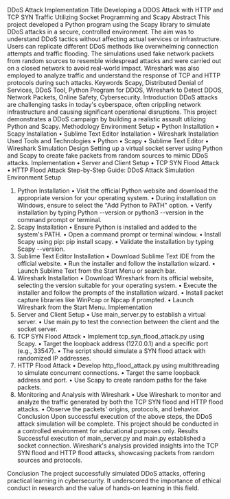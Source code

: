 DDoS Attack Implementation
Title
Developing a DDOS Attack with HTTP and TCP SYN Traffic Utilizing Socket Programming and Scapy
Abstract
This project developed a Python program using the Scapy library to simulate DDoS attacks in a secure, controlled environment. The aim was to understand DDoS tactics without affecting actual services or infrastructure. Users can replicate different DDoS methods like overwhelming connection attempts and traffic flooding. The simulations used fake network packets from random sources to resemble widespread attacks and were carried out on a closed network to avoid real-world impact. Wireshark was also employed to analyze traffic and understand the response of TCP and HTTP protocols during such attacks.
Keywords
Scapy, Distributed Denial of Services, DDoS Tool, Python Program for DDOS, Wireshark to Detect DDOS, Network Packets, Online Safety, Cybersecurity.
Introduction
DDoS attacks are challenging tasks in today's cyberspace, often crippling network infrastructure and causing significant operational disruptions. This project demonstrates a DDoS campaign by building a realistic assault utilizing Python and Scapy.
Methodology
Environment Setup
•	Python Installation
•	Scapy Installation
•	Sublime Text Editor Installation
•	Wireshark Installation
Used Tools and Technologies
•	Python
•	Scapy
•	Sublime Text Editor
•	Wireshark
Simulation Design
Setting up a virtual socket server using Python and Scapy to create fake packets from random sources to mimic DDoS attacks.
Implementation
•	Server and Client Setup
•	TCP SYN Flood Attack
•	HTTP Flood Attack
Step-by-Step Guide: DDoS Attack Simulation
Environment Setup
1. Python Installation
•	Visit the official Python website and download the appropriate version for your operating system.
•	During installation on Windows, ensure to select the "Add Python to PATH" option.
•	Verify installation by typing Python --version or python3 --version in the command prompt or terminal.
2. Scapy Installation
•	Ensure Python is installed and added to the system's PATH.
•	Open a command prompt or terminal window.
•	Install Scapy using pip: pip install scapy.
•	Validate the installation by typing Scapy --version.
3. Sublime Text Editor Installation
•	Download Sublime Text IDE from the official website.
•	Run the installer and follow the installation wizard.
•	Launch Sublime Text from the Start Menu or search bar.
4. Wireshark Installation
•	Download Wireshark from its official website, selecting the version suitable for your operating system.
•	Execute the installer and follow the prompts of the installation wizard.
•	Install packet capture libraries like WinPcap or Npcap if prompted.
•	Launch Wireshark from the Start Menu.
Implementation
1. Server and Client Setup
•	Use main_server.py to establish a virtual server.
•	Use main.py to test the connection between the client and the socket server.
2. TCP SYN Flood Attack
•	Implement tcp_syn_flood_attack.py using Scapy.
•	Target the loopback address (127.0.0.1) and a specific port (e.g., 33547).
•	The script should simulate a SYN flood attack with randomized IP addresses.
3. HTTP Flood Attack
•	Develop http_flood_attack.py using multithreading to simulate concurrent connections.
•	Target the same loopback address and port.
•	Use Scapy to create random paths for the fake packets.
4. Monitoring and Analysis with Wireshark
•	Use Wireshark to monitor and analyze the traffic generated by both the TCP SYN flood and HTTP flood attacks.
•	Observe the packets' origins, protocols, and behavior.
Conclusion
Upon successful execution of the above steps, the DDoS attack simulation will be complete. This project should be conducted in a controlled environment for educational purposes only.
Results
Successful execution of main_server.py and main.py established a socket connection. Wireshark's analysis provided insights into the TCP SYN flood and HTTP flood attacks, showcasing packets from random sources and protocols.



Conclusion
The project successfully simulated DDoS attacks, offering practical learning in cybersecurity. It underscored the importance of ethical conduct in research and the value of hands-on learning in this field.

